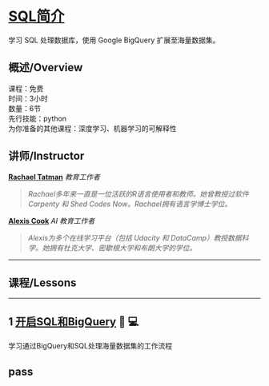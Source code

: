 # [SQL简介](https://www.kaggle.com/learn/intro-to-sql "官方链接")

学习 SQL 处理数据库，使用 Google BigQuery 扩展至海量数据集。

## 概述/Overview

课程：免费  
时间：3小时  
数量：6节  
先行技能：python  
为你准备的其他课程：深度学习、机器学习的可解释性

## 讲师/Instructor

**[Rachael Tatman](https://www.kaggle.com/rtatman)** *教育工作者*
>*Rachael多年来一直是一位活跃的R语言使用者和教师。她曾教授过软件 Carpenty 和 Shed Codes Now。Rachael拥有语言学博士学位。*

**[Alexis Cook](https://www.kaggle.com/alexisbcook)** *AI 教育工作者*
>*Alexis为多个在线学习平台（包括 Udacity 和 DataCamp）教授数据科学。她拥有杜克大学、密歇根大学和布朗大学的学位。*

-----------------------

## 课程/Lessons

-----------------------

## 1 [开启SQL和BigQuery](./1-Getting-Started-With-SQL-and-BigQuery.md) 📄 💻

学习通过BigQuery和SQL处理海量数据集的工作流程

## pass
